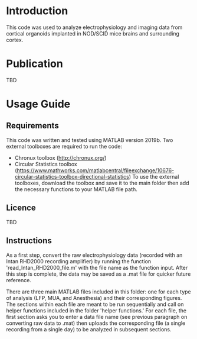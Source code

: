 # Introduction
This code was used to analyze electrophysiology and imaging data from cortical organoids implanted in NOD/SCID mice brains and surrounding cortex.

# Publication
TBD

# Usage Guide

## Requirements
This code was written and tested using MATLAB version 2019b. Two external toolboxes are required to run the code:
- Chronux toolbox (http://chronux.org/)
- Circular Statistics toolbox (https://www.mathworks.com/matlabcentral/fileexchange/10676-circular-statistics-toolbox-directional-statistics)
To use the external toolboxes, download the toolbox and save it to the main folder then add the necessary functions to your MATLAB file path.

## Licence
TBD

## Instructions
As a first step, convert the raw electrophysiology data (recorded with an Intan RHD2000 recording amplifier) by running the function 'read_Intan_RHD2000_file.m' with the file name as the function input. After this step is complete, the data may be saved as a .mat file for quicker future reference.

There are three main MATLAB files included in this folder: one for each type of analysis (LFP, MUA, and Anesthesia) and their corresponding figures. The sections within each file are meant to be run sequentially and call on helper functions included in the folder 'helper functions.' For each file, the first section asks you to enter a data file name (see previous paragraph on converting raw data to .mat) then uploads the corresponding file (a single recording from a single day) to be analyzed in subsequent sections.
